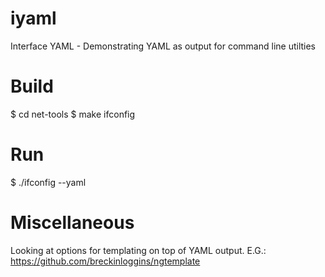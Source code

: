 iyaml
=====

Interface YAML - Demonstrating YAML as output for command line utilties

Build
=====

$ cd net-tools
$ make ifconfig

Run
===

$ ./ifconfig --yaml

Miscellaneous
=============

Looking at options for templating on top of YAML output.
E.G.: https://github.com/breckinloggins/ngtemplate

